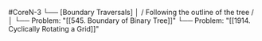 #CoreN-3
└── [Boundary Traversals]
    │   / Following the outline of the tree /
    │
    └── Problem: "[[545. Boundary of Binary Tree]]"
    └── Problem: "[[1914. Cyclically Rotating a Grid]]"